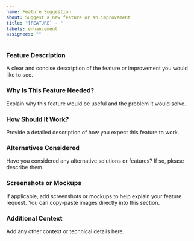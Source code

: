 ```yaml
---
name: Feature Suggestion
about: Suggest a new feature or an improvement
title: "[FEATURE] - "
labels: enhancement
assignees: ""
---
```


### **Feature Description**
A clear and concise description of the feature or improvement you would like to see.

### **Why Is This Feature Needed?**
Explain why this feature would be useful and the problem it would solve.

### **How Should It Work?**
Provide a detailed description of how you expect this feature to work.

### **Alternatives Considered**
Have you considered any alternative solutions or features? If so, please describe them.

### **Screenshots or Mockups**
If applicable, add screenshots or mockups to help explain your feature request. You can copy-paste images directly into this section.

### **Additional Context**
Add any other context or technical details here.
